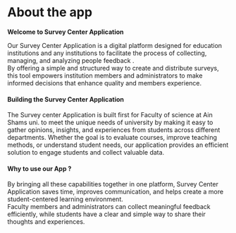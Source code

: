 # About the app

**Welcome to Survey Center Application**

Our Survey Center Application is a digital platform designed for education institutions and any institutions to facilitate the process of collecting, managing, and analyzing people feedback .\
By offering a simple and structured way to create and distribute surveys, this tool empowers institution members and administrators to make informed decisions that enhance quality and members experience.

#### Building the **Survey Center** Application

The Survey center Application is built first for Faculty of science at Ain Shams uni. to meet the unique needs of university by making it easy to gather opinions, insights, and experiences from students across different departments. Whether the goal is to evaluate courses, improve teaching methods, or understand student needs, our application provides an efficient solution to engage students and collect valuable data.

#### Why to use our App ?

By bringing all these capabilities together in one platform, Survey Center Application saves time, improves communication, and helps create a more student-centered learning environment.\
Faculty members and administrators can collect meaningful feedback efficiently, while students have a clear and simple way to share their thoughts and experiences.
